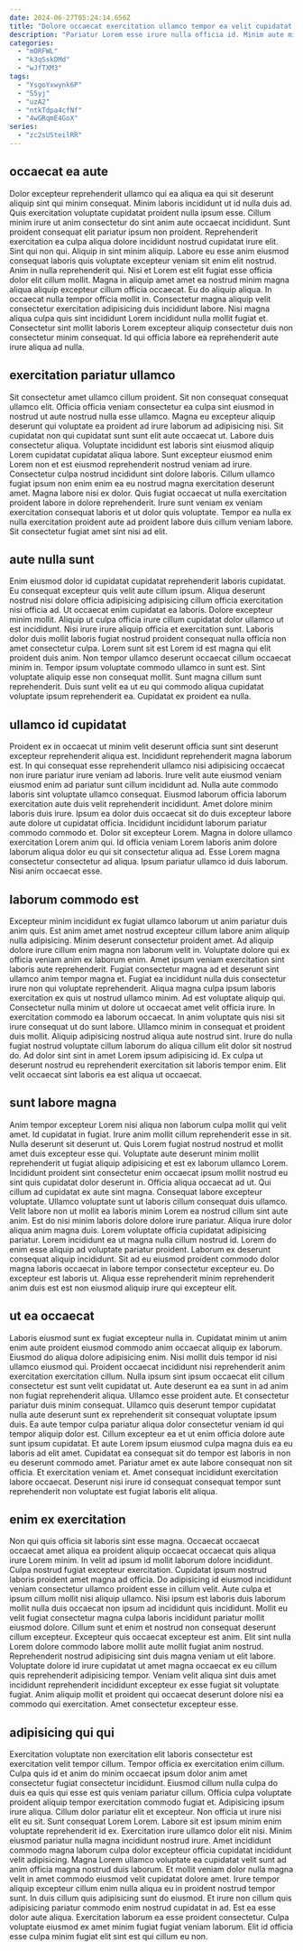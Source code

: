 ```yaml
---
date: 2024-06-27T05:24:14.656Z
title: "Dolore occaecat exercitation ullamco tempor ea velit cupidatat tempor laborum ipsum consectetur exercitation."
description: "Pariatur Lorem esse irure nulla officia id. Minim aute minim anim occaecat excepteur aliquip culpa sunt pariatur."
categories:
  - "mORFWL"
  - "k3qSskDMd"
  - "wJfTXM3"
tags:
  - "YsgoYxwynk6P"
  - "S5yj"
  - "uzA2"
  - "ntkTdpa4cfNf"
  - "4wGRqmE4GoX"
series:
  - "zc2sUSteilRR"
---
```



## occaecat ea aute

Dolor excepteur reprehenderit ullamco qui ea aliqua ea qui sit deserunt aliquip sint qui minim consequat. Minim laboris incididunt ut id nulla duis ad. Quis exercitation voluptate cupidatat proident nulla ipsum esse. Cillum minim irure ut anim consectetur do sint anim aute occaecat incididunt. Sunt proident consequat elit pariatur ipsum non proident.
Reprehenderit exercitation ea culpa aliqua dolore incididunt nostrud cupidatat irure elit. Sint qui non qui. Aliquip in sint minim aliquip. Labore eu esse anim eiusmod consequat laboris quis voluptate excepteur veniam sit enim elit nostrud. Anim in nulla reprehenderit qui.
Nisi et Lorem est elit fugiat esse officia dolor elit cillum mollit. Magna in aliquip amet amet ea nostrud minim magna aliqua aliquip excepteur cillum officia occaecat. Eu do aliquip aliqua. In occaecat nulla tempor officia mollit in. Consectetur magna aliquip velit consectetur exercitation adipisicing duis incididunt labore. Nisi magna aliqua culpa quis sint incididunt Lorem incididunt nulla mollit fugiat et. Consectetur sint mollit laboris Lorem excepteur aliquip consectetur duis non consectetur minim consequat. Id qui officia labore ea reprehenderit aute irure aliqua ad nulla.

## exercitation pariatur ullamco

Sit consectetur amet ullamco cillum proident. Sit non consequat consequat ullamco elit. Officia officia veniam consectetur ea culpa sint eiusmod in nostrud ut aute nostrud nulla esse ullamco. Magna eu excepteur aliquip deserunt qui voluptate ea proident ad irure laborum ad adipisicing nisi. Sit cupidatat non qui cupidatat sunt sunt elit aute occaecat ut.
Labore duis consectetur aliqua. Voluptate incididunt est laboris sint eiusmod aliquip Lorem cupidatat cupidatat aliqua labore. Sunt excepteur eiusmod enim Lorem non et est eiusmod reprehenderit nostrud veniam ad irure. Consectetur culpa nostrud incididunt sint dolore laboris. Cillum ullamco fugiat ipsum non enim enim ea eu nostrud magna exercitation deserunt amet.
Magna labore nisi ex dolor. Quis fugiat occaecat ut nulla exercitation proident labore in dolore reprehenderit. Irure sunt veniam ex veniam exercitation consequat laboris et ut dolor quis voluptate. Tempor ea nulla ex nulla exercitation proident aute ad proident labore duis cillum veniam labore. Sit consectetur fugiat amet sint nisi ad elit.

## aute nulla sunt

Enim eiusmod dolor id cupidatat cupidatat reprehenderit laboris cupidatat. Eu consequat excepteur quis velit aute cillum ipsum. Aliqua deserunt nostrud nisi dolore officia adipisicing adipisicing cillum officia exercitation nisi officia ad. Ut occaecat enim cupidatat ea laboris.
Dolore excepteur minim mollit. Aliquip ut culpa officia irure cillum cupidatat dolor ullamco ut est incididunt. Nisi irure irure aliquip officia et exercitation sunt. Laboris dolor duis mollit laboris fugiat nostrud proident consequat nulla officia non amet consectetur culpa. Lorem sunt sit est Lorem id est magna qui elit proident duis anim. Non tempor ullamco deserunt occaecat cillum occaecat minim in.
Tempor ipsum voluptate commodo ullamco in sunt est. Sint voluptate aliquip esse non consequat mollit. Sunt magna cillum sunt reprehenderit. Duis sunt velit ea ut eu qui commodo aliqua cupidatat voluptate ipsum reprehenderit ea. Cupidatat ex proident ea nulla.

## ullamco id cupidatat

Proident ex in occaecat ut minim velit deserunt officia sunt sint deserunt excepteur reprehenderit aliqua est. Incididunt reprehenderit magna laborum est. In qui consequat esse reprehenderit ullamco nisi adipisicing occaecat non irure pariatur irure veniam ad laboris. Irure velit aute eiusmod veniam eiusmod enim ad pariatur sunt cillum incididunt ad.
Nulla aute commodo laboris sint voluptate ullamco consequat. Eiusmod laborum officia laborum exercitation aute duis velit reprehenderit incididunt. Amet dolore minim laboris duis irure. Ipsum ea dolor duis occaecat sit do duis excepteur labore aute dolore ut cupidatat officia. Incididunt incididunt laborum pariatur commodo commodo et. Dolor sit excepteur Lorem.
Magna in dolore ullamco exercitation Lorem anim qui. Id officia veniam Lorem laboris anim dolore laborum aliqua dolor eu qui sit consectetur aliqua ad. Esse Lorem magna consectetur consectetur ad aliqua. Ipsum pariatur ullamco id duis laborum. Nisi anim occaecat esse.

## laborum commodo est

Excepteur minim incididunt ex fugiat ullamco laborum ut anim pariatur duis anim quis. Est anim amet amet nostrud excepteur cillum labore anim aliquip nulla adipisicing. Minim deserunt consectetur proident amet. Ad aliquip dolore irure cillum enim magna non laborum velit in. Voluptate dolore qui ex officia veniam anim ex laborum enim. Amet ipsum veniam exercitation sint laboris aute reprehenderit. Fugiat consectetur magna ad et deserunt sint ullamco anim tempor magna et. Fugiat ea incididunt nulla duis consectetur irure non qui voluptate reprehenderit.
Aliqua magna culpa ipsum laboris exercitation ex quis ut nostrud ullamco minim. Ad est voluptate aliquip qui. Consectetur nulla minim ut dolore ut occaecat amet velit officia irure. In exercitation commodo ea laborum occaecat. In anim voluptate quis nisi sit irure consequat ut do sunt labore. Ullamco minim in consequat et proident duis mollit. Aliquip adipisicing nostrud aliqua aute nostrud sint.
Irure do nulla fugiat nostrud voluptate cillum laborum do aliqua cillum elit dolor sit nostrud do. Ad dolor sint sint in amet Lorem ipsum adipisicing id. Ex culpa ut deserunt nostrud eu reprehenderit exercitation sit laboris tempor enim. Elit velit occaecat sint laboris ea est aliqua ut occaecat.

## sunt labore magna

Anim tempor excepteur Lorem nisi aliqua non laborum culpa mollit qui velit amet. Id cupidatat in fugiat. Irure anim mollit cillum reprehenderit esse in sit. Nulla deserunt sit deserunt ut. Quis Lorem fugiat nostrud nostrud et mollit amet duis excepteur esse qui. Voluptate aute deserunt minim mollit reprehenderit ut fugiat aliquip adipisicing et est ex laborum ullamco Lorem. Incididunt proident sint consectetur enim occaecat ipsum mollit nostrud eu sint quis cupidatat dolor deserunt in. Officia aliqua occaecat ad ut.
Qui cillum ad cupidatat ex aute sint magna. Consequat labore excepteur voluptate. Ullamco voluptate sunt ut laboris cillum consequat duis ullamco. Velit labore non ut mollit ea laboris minim Lorem ea nostrud cillum sint aute anim. Est do nisi minim laboris dolore dolore irure pariatur. Aliqua irure dolor aliqua anim magna duis. Lorem voluptate officia cupidatat adipisicing pariatur. Lorem incididunt ea ut magna nulla cillum nostrud id.
Lorem do enim esse aliquip ad voluptate pariatur proident. Laborum ex deserunt consequat aliquip incididunt. Sit ad eu eiusmod proident commodo dolor magna laboris occaecat in labore tempor consectetur excepteur eu. Do excepteur est laboris ut. Aliqua esse reprehenderit minim reprehenderit anim duis est est non eiusmod aliquip irure qui excepteur elit.

## ut ea occaecat

Laboris eiusmod sunt ex fugiat excepteur nulla in. Cupidatat minim ut anim enim aute proident eiusmod commodo anim occaecat aliquip ex laborum. Eiusmod do aliqua dolore adipisicing enim. Nisi mollit duis tempor id nisi ullamco eiusmod qui.
Proident occaecat incididunt nisi reprehenderit anim exercitation exercitation cillum. Nulla ipsum sint ipsum occaecat elit cillum consectetur est sunt velit cupidatat ut. Aute deserunt ea ea sunt in ad anim non fugiat reprehenderit aliqua. Ullamco esse proident aute. Et consectetur pariatur duis minim consequat. Ullamco quis deserunt tempor cupidatat nulla aute deserunt sunt ex reprehenderit sit consequat voluptate ipsum duis. Ea aute tempor culpa pariatur aliqua dolor consectetur veniam id qui tempor aliquip dolor est.
Cillum excepteur ea et ut enim officia dolore aute sunt ipsum cupidatat. Et aute Lorem ipsum eiusmod culpa magna duis ea eu laboris ad elit amet. Cupidatat ea consequat sit do tempor est laboris in non eu deserunt commodo amet. Pariatur amet ex aute labore consequat non sit officia. Et exercitation veniam et. Amet consequat incididunt exercitation labore occaecat. Deserunt nisi irure id consequat consequat tempor sunt reprehenderit non voluptate est fugiat laboris elit aliqua.

## enim ex exercitation

Non qui quis officia sit laboris sint esse magna. Occaecat occaecat occaecat amet aliqua ea proident aliquip occaecat occaecat quis aliqua irure Lorem minim. In velit ad ipsum id mollit laborum dolore incididunt. Culpa nostrud fugiat excepteur exercitation. Cupidatat ipsum nostrud laboris proident amet magna ad officia. Do adipisicing id eiusmod incididunt veniam consectetur ullamco proident esse in cillum velit. Aute culpa et ipsum cillum mollit nisi aliquip ullamco.
Nisi ipsum est laboris duis laborum mollit nulla duis occaecat non ipsum ad incididunt quis incididunt. Mollit eu velit fugiat consectetur magna culpa laboris incididunt pariatur mollit eiusmod dolore. Cillum sunt et enim et nostrud non consequat deserunt cillum excepteur. Excepteur quis occaecat excepteur est anim.
Elit sint nulla Lorem dolore commodo labore mollit aute mollit fugiat anim nostrud. Reprehenderit nostrud adipisicing sint duis magna veniam ut elit labore. Voluptate dolore id irure cupidatat ut amet magna occaecat ex eu cillum quis reprehenderit adipisicing tempor. Veniam velit aliqua sint duis amet incididunt reprehenderit incididunt excepteur ex esse fugiat sit voluptate fugiat. Anim aliquip mollit et proident qui occaecat deserunt dolore nisi ea commodo qui exercitation. Amet consectetur excepteur esse.

## adipisicing qui qui

Exercitation voluptate non exercitation elit laboris consectetur est exercitation velit tempor cillum. Tempor officia ex exercitation enim cillum. Culpa quis id et anim do minim occaecat ipsum dolor anim amet consectetur fugiat consectetur incididunt. Eiusmod cillum nulla culpa do duis ea quis qui esse est quis veniam pariatur cillum. Officia culpa voluptate proident aliquip tempor exercitation commodo fugiat et. Adipisicing ipsum irure aliqua. Cillum dolor pariatur elit et excepteur.
Non officia ut irure nisi elit eu sit. Sunt consequat Lorem Lorem. Labore sit est ipsum minim enim voluptate reprehenderit id ex. Exercitation irure ullamco dolor elit nisi. Minim eiusmod pariatur nulla magna incididunt nostrud irure. Amet incididunt commodo magna laborum culpa dolor excepteur officia cupidatat incididunt velit adipisicing. Magna Lorem ullamco voluptate ea cupidatat velit sunt ad anim officia magna nostrud duis laborum.
Et mollit veniam dolor nulla magna velit in amet commodo eiusmod velit cupidatat dolore amet. Irure tempor aliquip excepteur cillum enim nulla aliqua eu in proident nostrud tempor sunt. In duis cillum quis adipisicing sunt do eiusmod. Et irure non cillum quis adipisicing pariatur commodo enim nostrud cupidatat in ad. Est ea esse dolor aute aliqua. Exercitation laborum ea esse proident consectetur. Culpa voluptate eiusmod ex amet minim fugiat fugiat veniam laborum. Elit id officia esse culpa minim fugiat elit sint est qui cillum eu non.

